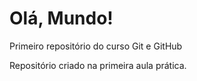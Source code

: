 # Olá, Mundo!
 Primeiro repositório do curso Git e GitHub

 Repositório criado na primeira aula prática.
